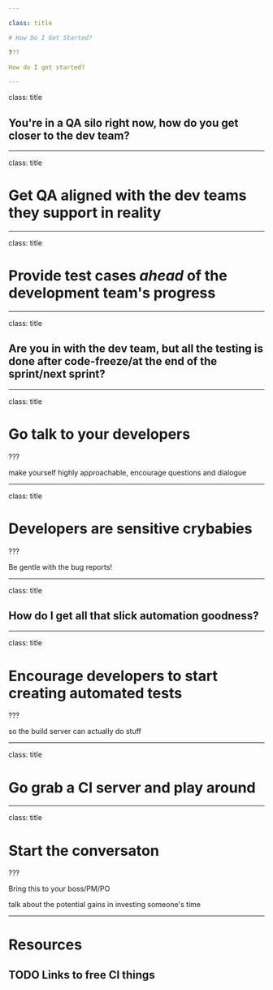 ```yaml
---

class: title

# How Do I Get Started?

???

How do I get started? 

---
```

class: title

## You're in a QA silo right now, how do you get closer to the dev team?

---
class: title

# Get QA aligned with the dev teams they support in reality

---
class: title

# Provide test cases *ahead* of the development team's progress

---
class: title

## Are you in with the dev team, but all the testing is done after code-freeze/at the end of the sprint/next sprint?

---
class: title

# Go talk to your developers

???

make yourself highly approachable, encourage questions and dialogue

---
class: title

# Developers are sensitive crybabies

???

Be gentle with the bug reports!

---
class: title

## How do I get all that slick automation goodness? 

---
class: title

# Encourage developers to start creating automated tests

???

so the build server can actually do stuff

---
class: title

# Go grab a CI server and play around

---
class: title

# Start the conversaton

???

Bring this to your boss/PM/PO

talk about the potential gains in investing someone's time

---
# Resources

## TODO Links to free CI things

